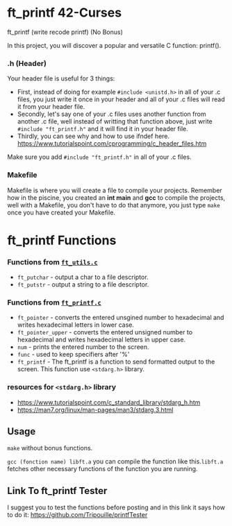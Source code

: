 # ft_printf 42-Curses

ft_printf (write recode printf) (No Bonus)

In this project, you will discover a popular and versatile C function: printf().

### .h (Header)
Your header file is useful for 3 things:
- First, instead of doing for example `#include <unistd.h>` in all of your .c files, you just write it once in your header and all of your .c files will read it from
your header file. 
- Secondly, let's say one of your .c files uses another function from another .c file, well instead of writting that function above, just write `#include "ft_printf.h"` 
and it will find it in your header file.
- Thirdly, you can see why and how to use ifndef here.
https://www.tutorialspoint.com/cprogramming/c_header_files.htm

Make sure you add `#include "ft_printf.h"` in all of your .c files.

### Makefile 
Makefile is where you will create a file to compile your projects. Remember how in the piscine, you created an **int main** and **gcc** to compile the projects, 
well with a Makefile, you don't have to do that anymore, you just type `make` once you have created your Makefile.

# ft_printf Functions

### Functions from [`ft_utils.c`](ft_utils.c)

- `ft_putchar`	- output a char to a file descriptor.
- `ft_putstr`	- output a string to a file descriptor.

### Functions from [`ft_printf.c`](ft_printf.c)

- `ft_pointer`  - converts the entered unsgined number to hexadecimal and writes hexadecimal letters in lower case.
- `ft_pointer_upper`	- converts the entered unsigned number to hexadecimal and writes hexadecimal letters in upper case.
- `num`	- prints the entered number to the screen.
- `func`	- used to keep specifiers after '%'
- `ft_printf`	- The ft_printf is a function to send formatted output to the screen. This function use `<stdarg.h>` library.

### resources for `<stdarg.h>` library

- https://www.tutorialspoint.com/c_standard_library/stdarg_h.htm
- https://man7.org/linux/man-pages/man3/stdarg.3.html

## Usage

``make`` without bonus functions.

``gcc (fonction name) libft.a`` you can compile the function like this.``libft.a`` fetches other necessary functions of the function you are running.

## Link To ft_printf Tester
I suggest you to test the functions before posting and in this link it says how to do it:
https://github.com/Tripouille/printfTester
